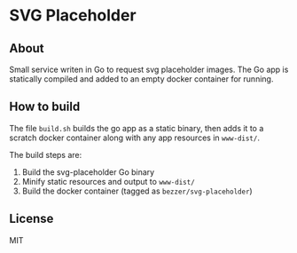 # SVG Placeholder

## About
Small service writen in Go to request svg placeholder images. The Go app is statically compiled and added to an empty docker container for running.

## How to build
The file `build.sh` builds the go app as a static binary, then adds it to a scratch docker container along with any app resources in `www-dist/`.

The build steps are:

1. Build the svg-placeholder Go binary
2. Minify static resources and output to `www-dist/`
3. Build the docker container (tagged as `bezzer/svg-placeholder`) 

## License
MIT
